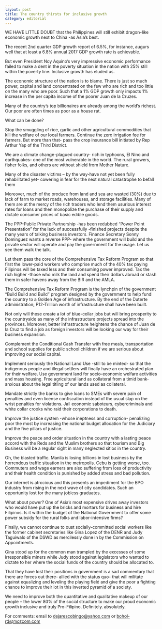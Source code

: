 ```yaml
---
layout: post
title: The country thirsts for inclusive growth
category: editorial
---
```


WE HAVE LITTLE DOUBT  that the Philippines will still exhibit dragon-like economic growth next to China -as Asia’s best.

The recent 2nd quarter GDP growth report of 6.5%, for instance, augurs well that at least a 6.8% annual 2017 GDP growth rate is achievable.

But even President Noy Aquino’s very impressive economic performance failed to make a dent in the poverty situation in the nation with 25% still within the poverty line. Inclusive growth has eluded us.

The economic structure of the nation is to blame. There is just so much power, capital and land concentrated on the few who are rich and too little on the many who are poor. Such that a 1% GDP growth only impacts 1% increase in the per capita income of the poorer Juan de la Cruzes.

Many of the country’s top billionaires are already among the world’s richest. Our poor are often times as poor as a house rat.

What can be done?

Stop the smuggling of rice, garlic and other agricultural commodities that kill the welfare of our local farmers. Continue the zero irrigation fee for farmers. But more than that- pass the crop insurance bill initiated by Rep Arthur Yap of the Third District.

We are a climate change-plagued country- rich in typhoons, El Nino and earthquakes- one of the most vulnerable in the world. The rural growers, fisher folks, and others are without shield from Mother Nature.

Many of the disaster victims – by the way-have not yet been fully rehabilitated yet- cowering in fear for the next natural catastrophe to befall them

Moreover, much of the produce from land and sea are wasted (30%) due to lack of farm to market roads, warehouses, and storage facilities. Many of them are at the mercy of the rich traders who lend them usurious interest rates for loans and then monopolize the purchase of their supply and dictate consumer prices of basic edible goods. 

The PPP-Public Private Partnership -has been redubbed “Power Point Presentation” for the lack of successfully -finished projects despite the many years of talking business investors. Finance Secretary Sonny Dominguez wants a reverse PPP- where the government will build and the private sector will operate and pay the government for the usage. Let us see them walk the talk.

Let them pass the core of the Comprehensive Tax Reform Program so that first the lower-paid workers who comprise much of the 40% tax paying Filipinos will be taxed less and their consuming power improved.  Tax the rich higher -those who milk the land and spend their dollars abroad or stash them in safer havens away from the BIR and the AMLA.

The Comprehensive Tax Reform Program is the lynchpin of the government “Build Build and Build” program designed by the government to help fund the country to a Golden Age of infrastructure. By the end of the Duterte administration, P12-Trillion worth of infrastructure shall have been built.

Not only will these create a lot of blue-collar jobs but will bring prosperity to the countryside as many of the infrastructure projects spread into the provinces. Moreover, better infrastructure heightens the chance of Juan de la Cruz to find a job as foreign investors will be looking our way for their business expansion.

Complement the Conditional Cash Transfer with free meals, transportation and school supplies for public school children if we are serious about improving our social capital. 

Implement seriously the National Land Use -still to be minted- so that the indigenous people and illegal settlers will finally have an orchestrated plan for their welfare.  Use government land for socio-economic welfare activities and mass housing.  Free agricultural land as collateral from a timid bank- anxious about the legal titling of our lands used as collateral. 

Mandate strictly the banks to give loans to SMEs with severe pain of penalties and even license confiscation instead of the usual slap on the wrist penalties for violations. Jail economic saboteurs, cybercriminals and white collar crooks who raid their corporations to death.

Improve the justice system -whose ineptness and corruption- penalizing poor the most by increasing the national budget allocation for the Judiciary and the five pillars of justice. 

Improve the peace and order situation in the country with a lasting peace accord with the Reds and the Muslim brothers so that tourism and Big Business will be a regular sight in many neglected sitios in the country.

Oh, the blasted traffic. Manila is losing billions in lost business by the horrendous traffic situation in the metropolis. Cebu is getting worse, too. Commuters and wage earners are also suffering from loss of productivity and their health condition is punished by added stress and bad pollution.

Our internet is atrocious and this presents an impediment for the BPO industry from rising in the next wave of city candidates. Such an opportunity lost for the many jobless graduates. 

What about power? One of Asia’s most expensive drives away investors who would have put up the bricks and mortars for business and hire Filipinos. Is it within the budget of the National Government to offer some power subsidy for the rural folks and labor-intensive firms?

Finally, we cannot continue to oust socially-committed social workers like the former cabinet secretaries like Gina Lopez of the DENR and Judy Taguiwalo of the DSWD as mercilessly done in by the Commission on Appointments.

Gina stood up for the common man trampled by the excesses of some irresponsible miners while Judy stood against legislators who wanted to dictate to her where the social funds of the country should be allocated to.

That they have lost their positions in government is a sad commentary that there are forces out there- allied with the status quo- that will militate against equalizing and leveling the playing field and give the poor a fighting chance to improve their lot in this inverted pyramid of a society.

We need to improve both the quantitative and qualitative makeup of our people – the lower 80% of the social structure to make our proud economic growth inclusive and truly Pro-Filipino. Definitely. absolutely.

For comments: email to dejarescobingo@yahoo.com or bohol-rd@mozcom.com